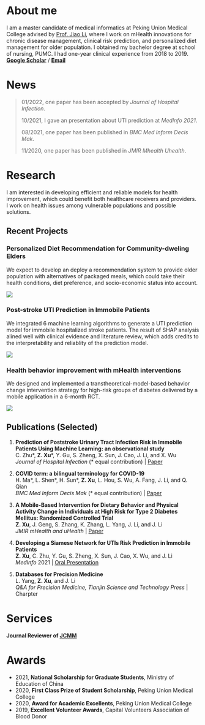 # About me
I am a master candidate of medical informatics at Peking Union Medical College advised by [Prof. Jiao Li](https://www.researchgate.net/profile/Jiao-Li-56), where I work on mHealth innovations for chronic disease management, clinical risk prediction, and personalized diet management for older population.  I obtained my bachelor degree at school of nursing, PUMC.  I had one-year clinical experience from 2018 to 2019.<br/>
**[Google Scholar](https://scholar.google.com/citations?user=aHrqWiEAAAAJ&hl=zh-CN)** /  **[Email](xu.zidu@imicams.ac.cn)**


# News
 > 01/2022, one paper has been accepted by *Journal of Hospital Infection*.<br/>
 >
 > 10/2021, I gave an presentation about UTI prediction at *MedInfo 2021*.<br/>
 >
 > 08/2021, one paper has been published in *BMC Med Inform Decis Mak*.<br/>
 >
 > 11/2020, one paper has been published in *JMIR Mhealth Uhealth*.<br/>

# Research
I am interested in developing efficient and reliable models for health improvement, which could benefit both healthcare receivers and providers. I work on health issues among vulnerable populations and possible solutions.

## Recent Projects
### Personalized Diet Recommendation for Community-dweling Elders <br/>
We expect to develop an deploy a recommendation system to provide older population with alternatives of packaged meals, which could take their health conditions, diet preference, and socio-economic status into account.<br/>

<img src="https://github.com/Somewhat120/Science-for-Humanity/blob/main/program1.png"/><br/>


### Post-stroke UTI Prediction in Immobile Patients <br/>
We integrated 6 machine learning algorithms to generate a UTI prediction model for immobile hospitalized stroke patients. The result of SHAP analysis alined well with clinical evidence and literature review, which adds credits to the interpretability and reliablity of the prediction model.<br/>

<img src="https://github.com/Somewhat120/Science-for-Humanity/raw/main/fig2.jpg"/><br/>


### Health behavior improvement with mHealth interventions <br/>
We designed and implemented a transtheoretical-model-based behavior change intervention strategy for high-risk groups of diabetes delivered by a mobile application in a 6-month RCT.<br/>

<img src="https://github.com/Somewhat120/Science-for-Humanity/raw/main/fig1.png"/><br/>

## Publications (Selected)
1. **Prediction of Poststroke Urinary Tract Infection Risk in Immobile Patients Using Machine Learning: an observational study**<br/> 
C. Zhu\*, **Z. Xu**\*, Y. Gu, S. Zheng, X. Sun, J. Cao, J. Li, and X. Wu <br/>
*Journal of Hospital Infection* (* equal contribution) |  [Paper](https://doi.org/10.1016/j.jhin.2022.01.002) <br/>

2. **COVID term: a bilingual terminology for COVID-19**<br/> 
H. Ma\*, L. Shen\*, H. Sun\*, **Z. Xu**, L. Hou, S. Wu, A. Fang, J. Li, and Q. Qian <br/>
*BMC Med Inform Decis Mak* (* equal contribution) | [Paper](https://bmcmedinformdecismak.biomedcentral.com/articles/10.1186/s12911-021-01593-9)<br/>

3. **A Mobile-Based Intervention for Dietary Behavior and Physical Activity Change in Individuals at High Risk for Type 2 Diabetes Mellitus: Randomized Controlled Trial**<br/>
**Z. Xu**, J. Geng, S. Zhang, K. Zhang, L. Yang, J. Li, and J. Li<br/> 
*JMIR mHealth and uHealth* | [Paper](https://mhealth.jmir.org/2020/11/e19869/) <br/>

4. **Developing a Siamese Network for UTIs Risk Prediction in Immobile Patients** <br/>
**Z. Xu**, C. Zhu, Y. Gu, S. Zheng, X. Sun, J. Cao, X. Wu, and J. Li <br/>
*MedInfo* 2021 | [Oral Presentation](https://www.youtube.com/watch?v=XqlWfoBhUQw) <br/>  

5. **Databases for Precision Medicine**  
L. Yang, **Z. Xu**, and J. Li <br/>
*Q&A for Precision Medicine, Tianjin Science and Technology Press* | Charpter <br/>  


# Services
**Journal Reviewer of [JCMM](https://onlinelibrary.wiley.com/journal/15824934)** <front><br/>

# Awards
- 2021, **National Scholarship for Graduate Students**, Ministry of Education of China
- 2020, **First Class Prize of Student Scholarship**, Peking Union Medical College
- 2020, **Award for Academic Excellents**, Peking Union Medical College
- 2019, **Excellent Volunteer Awards**, Capital Volunteers Association of Blood Donor

